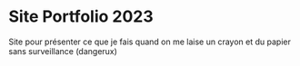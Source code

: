 # Site Portfolio 2023

Site pour présenter ce que je fais quand on me laise un crayon et du papier sans surveillance (dangerux)

